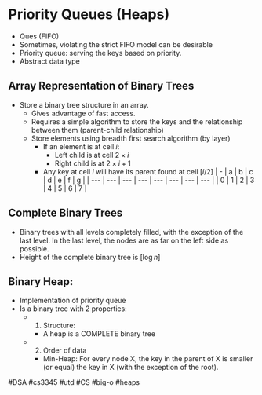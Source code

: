 # Priority Queues (Heaps)
- Ques (FIFO)
- Sometimes, violating the strict FIFO model can be desirable
- Priority queue: serving the keys based on priority.
- Abstract data type
## Array Representation of Binary Trees
- Store a binary tree structure in an array.
	- Gives advantage of fast access.
	- Requires a simple algorithm to store the keys and the relationship between them (parent-child relationship)
	- Store elements using breadth first search algorithm (by layer)
		- If an element is at cell $i$:
			- Left child is at cell $2 \times i$
			- Right child is at $2 \times i + 1$
		- Any key at cell $i$ will have its parent found at cell $[i / 2]$
| -   | a   | b   | c   | d   | e   | f   | g   |
| --- | --- | --- | --- | --- | --- | --- | --- |
| 0   | 1   | 2   | 3   | 4   | 5   | 6   | 7   |
## Complete Binary Trees
- Binary trees with all levels completely filled, with the exception of the last level. In the last level, the nodes are as far on the left side as possible.
- Height of the complete binary tree is $[\log n]$
## Binary Heap:
- Implementation of priority queue
- Is a binary tree with 2 properties:
	- 1. Structure:
		- A heap is a COMPLETE binary tree
	- 2. Order of data
		- Min-Heap: For every node X, the key in the parent of X is smaller (or equal) the key in X (with the exception of the root).

#DSA #cs3345 #utd #CS #big-o  #heaps